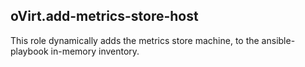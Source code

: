 ## oVirt.add-metrics-store-host

This role dynamically adds the metrics store machine,
to the ansible-playbook in-memory inventory.
